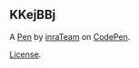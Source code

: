 KKejBBj
-------


A [Pen](https://codepen.io/inraTeam/pen/KKejBBj) by [inraTeam](https://codepen.io/inraTeam) on [CodePen](https://codepen.io).

[License](https://codepen.io/license/pen/KKejBBj).